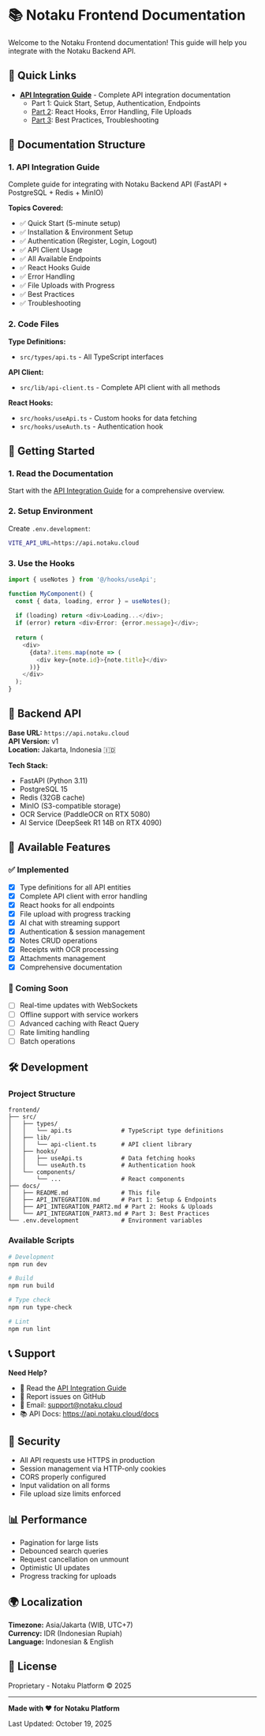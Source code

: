 # 📚 Notaku Frontend Documentation

Welcome to the Notaku Frontend documentation! This guide will help you integrate with the Notaku Backend API.

## 🚀 Quick Links

- **[API Integration Guide](./API_INTEGRATION.md)** - Complete API integration documentation
  - Part 1: Quick Start, Setup, Authentication, Endpoints
  - [Part 2](./API_INTEGRATION_PART2.md): React Hooks, Error Handling, File Uploads
  - [Part 3](./API_INTEGRATION_PART3.md): Best Practices, Troubleshooting

## 📖 Documentation Structure

### 1. API Integration Guide
Complete guide for integrating with Notaku Backend API (FastAPI + PostgreSQL + Redis + MinIO)

**Topics Covered:**
- ✅ Quick Start (5-minute setup)
- ✅ Installation & Environment Setup
- ✅ Authentication (Register, Login, Logout)
- ✅ API Client Usage
- ✅ All Available Endpoints
- ✅ React Hooks Guide
- ✅ Error Handling
- ✅ File Uploads with Progress
- ✅ Best Practices
- ✅ Troubleshooting

### 2. Code Files

**Type Definitions:**
- `src/types/api.ts` - All TypeScript interfaces

**API Client:**
- `src/lib/api-client.ts` - Complete API client with all methods

**React Hooks:**
- `src/hooks/useApi.ts` - Custom hooks for data fetching
- `src/hooks/useAuth.ts` - Authentication hook

## 🎯 Getting Started

### 1. Read the Documentation

Start with the [API Integration Guide](./API_INTEGRATION.md) for a comprehensive overview.

### 2. Setup Environment

Create `.env.development`:
```bash
VITE_API_URL=https://api.notaku.cloud
```

### 3. Use the Hooks

```typescript
import { useNotes } from '@/hooks/useApi';

function MyComponent() {
  const { data, loading, error } = useNotes();
  
  if (loading) return <div>Loading...</div>;
  if (error) return <div>Error: {error.message}</div>;
  
  return (
    <div>
      {data?.items.map(note => (
        <div key={note.id}>{note.title}</div>
      ))}
    </div>
  );
}
```

## 🔗 Backend API

**Base URL:** `https://api.notaku.cloud`  
**API Version:** v1  
**Location:** Jakarta, Indonesia 🇮🇩

**Tech Stack:**
- FastAPI (Python 3.11)
- PostgreSQL 15
- Redis (32GB cache)
- MinIO (S3-compatible storage)
- OCR Service (PaddleOCR on RTX 5080)
- AI Service (DeepSeek R1 14B on RTX 4090)

## 📝 Available Features

### ✅ Implemented
- [x] Type definitions for all API entities
- [x] Complete API client with error handling
- [x] React hooks for all endpoints
- [x] File upload with progress tracking
- [x] AI chat with streaming support
- [x] Authentication & session management
- [x] Notes CRUD operations
- [x] Receipts with OCR processing
- [x] Attachments management
- [x] Comprehensive documentation

### 🚧 Coming Soon
- [ ] Real-time updates with WebSockets
- [ ] Offline support with service workers
- [ ] Advanced caching with React Query
- [ ] Rate limiting handling
- [ ] Batch operations

## 🛠️ Development

### Project Structure

```
frontend/
├── src/
│   ├── types/
│   │   └── api.ts              # TypeScript type definitions
│   ├── lib/
│   │   └── api-client.ts       # API client library
│   ├── hooks/
│   │   ├── useApi.ts           # Data fetching hooks
│   │   └── useAuth.ts          # Authentication hook
│   └── components/
│       └── ...                 # React components
├── docs/
│   ├── README.md               # This file
│   ├── API_INTEGRATION.md      # Part 1: Setup & Endpoints
│   ├── API_INTEGRATION_PART2.md # Part 2: Hooks & Uploads
│   └── API_INTEGRATION_PART3.md # Part 3: Best Practices
└── .env.development            # Environment variables
```

### Available Scripts

```bash
# Development
npm run dev

# Build
npm run build

# Type check
npm run type-check

# Lint
npm run lint
```

## 📞 Support

**Need Help?**
- 📖 Read the [API Integration Guide](./API_INTEGRATION.md)
- 🐛 Report issues on GitHub
- 📧 Email: support@notaku.cloud
- 📚 API Docs: https://api.notaku.cloud/docs

## 🔐 Security

- All API requests use HTTPS in production
- Session management via HTTP-only cookies
- CORS properly configured
- Input validation on all forms
- File upload size limits enforced

## 📊 Performance

- Pagination for large lists
- Debounced search queries
- Request cancellation on unmount
- Optimistic UI updates
- Progress tracking for uploads

## 🌍 Localization

**Timezone:** Asia/Jakarta (WIB, UTC+7)  
**Currency:** IDR (Indonesian Rupiah)  
**Language:** Indonesian & English

## 📄 License

Proprietary - Notaku Platform © 2025

---

**Made with ❤️ for Notaku Platform**

Last Updated: October 19, 2025
